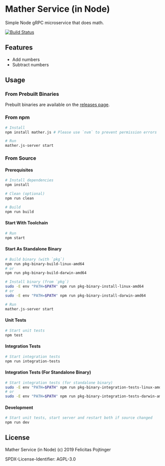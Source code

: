 # Mather Service (in Node)

Simple Node gRPC microservice that does math.

[![Build Status](https://travis-ci.com/pojntfx/mather.js.svg?branch=master)](https://travis-ci.com/pojntfx/mather.js)

## Features

- Add numbers
- Subtract numbers

## Usage

### From Prebuilt Binaries

Prebuilt binaries are available on the [releases page](https://github.com/pojntfx/mather.js/releases/latest).

### From npm

```bash
# Install
npm install mather.js # Please use `nvm` to prevent permission errors

# Run
mather.js-server start
```

### From Source

#### Prerequisites

```bash
# Install dependencies
npm install

# Clean (optional)
npm run clean

# Build
npm run build
```

#### Start With Toolchain

```bash
# Run
npm start
```

#### Start As Standalone Binary

```bash
# Build binary (with `pkg`)
npm run pkg-binary-build-linux-amd64
# or
npm run pkg-binary-build-darwin-amd64

# Install binary (from `pkg`)
sudo -E env "PATH=$PATH" npm run pkg-binary-install-linux-amd64
# or
sudo -E env "PATH=$PATH" npm run pkg-binary-install-darwin-amd64

# Run
mather.js-server start
```

#### Unit Tests

```bash
# Start unit tests
npm test
```

#### Integration Tests

```bash
# Start integration tests
npm run integration-tests
```

#### Integration Tests (For Standalone Binary)

```bash
# Start integration tests (for standalone binary)
sudo -E env "PATH=$PATH" npm run pkg-binary-integration-tests-linux-amd64
# or
sudo -E env "PATH=$PATH" npm run pkg-binary-integration-tests-darwin-amd64
```

#### Development

```bash
# Start unit tests, start server and restart both if source changed
npm run dev
```

## License

Mather Service (in Node) (c) 2019 Felicitas Pojtinger

SPDX-License-Identifier: AGPL-3.0
